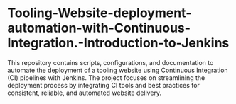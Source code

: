 # Tooling-Website-deployment-automation-with-Continuous-Integration.-Introduction-to-Jenkins
This repository contains scripts, configurations, and documentation to automate the deployment of a tooling website using Continuous Integration (CI) pipelines with Jenkins. The project focuses on streamlining the deployment process by integrating CI tools and best practices for consistent, reliable, and automated website delivery.
